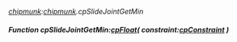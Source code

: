_[chipmunk](../../modules/chipmunk/chipmunk-module.md):[chipmunk](../../modules/chipmunk/chipmunk-module.md).cpSlideJointGetMin_
##### Function cpSlideJointGetMin:[cpFloat](../../modules/chipmunk/chipmunk-cpfloat.md)( constraint:[cpConstraint](../../modules/chipmunk/chipmunk-cpconstraint.md) )
